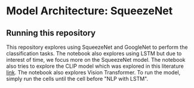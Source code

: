 # Model Architecture: SqueezeNet

## Running this repository
This repository explores using SqueezeNet and GoogleNet to perform the classification tasks. The notebook also explores using LSTM but due to interest of time, we focus more on the SqueezeNet model. The notebook also tries to explore the CLIP model which was explored in this literature [link](https://arxiv.org/abs/2103.00020). The notebook also explores Vision Transformer. To run the model, simply run the cells until the cell before "NLP with LSTM".